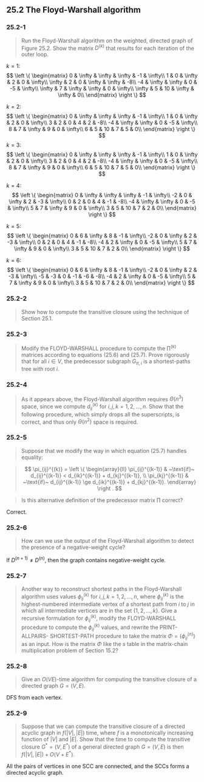 ## 25.2 The Floyd-Warshall algorithm

### 25.2-1

> Run the Floyd-Warshall algorithm on the weighted, directed graph of Figure 25.2. Show the matrix $D^{(k)}$ that results for each iteration of the outer loop.

$k=1$:
$$
\left \{ \begin{matrix}
0 & \infty & \infty & \infty & -1 & \infty\\
1 & 0 & \infty & 2 & 0 & \infty\\
\infty & 2 & 0 & \infty & \infty & -8\\
-4 & \infty & \infty & 0 & -5 & \infty\\
\infty & 7 & \infty & \infty & 0 & \infty\\
\infty & 5 & 10 & \infty & \infty & 0\\
\end{matrix} \right \}
$$

$k=2$:
$$
\left \{ \begin{matrix}
0 & \infty & \infty & \infty & -1 & \infty\\
1 & 0 & \infty & 2 & 0 & \infty\\
3 & 2 & 0 & 4 & 2 & -8\\
-4 & \infty & \infty & 0 & -5 & \infty\\
8 & 7 & \infty & 9 & 0 & \infty\\
6 & 5 & 10 & 7 & 5 & 0\\
\end{matrix} \right \}
$$
$k=3$:
$$
\left \{ \begin{matrix}
0 & \infty & \infty & \infty & -1 & \infty\\
1 & 0 & \infty & 2 & 0 & \infty\\
3 & 2 & 0 & 4 & 2 & -8\\
-4 & \infty & \infty & 0 & -5 & \infty\\
8 & 7 & \infty & 9 & 0 & \infty\\
6 & 5 & 10 & 7 & 5 & 0\\
\end{matrix} \right \}
$$

$k=4$:
$$
\left \{ \begin{matrix}
0 & \infty & \infty & \infty & -1 & \infty\\
-2 & 0 & \infty & 2 & -3 & \infty\\
0 & 2 & 0 & 4 & -1 & -8\\
-4 & \infty & \infty & 0 & -5 & \infty\\
5 & 7 & \infty & 9 & 0 & \infty\\
3 & 5 & 10 & 7 & 2 & 0\\
\end{matrix} \right \}
$$

$k=5$:
$$
\left \{ \begin{matrix}
0 & 6 & \infty & 8 & -1 & \infty\\
-2 & 0 & \infty & 2 & -3 & \infty\\
0 & 2 & 0 & 4 & -1 & -8\\
-4 & 2 & \infty & 0 & -5 & \infty\\
5 & 7 & \infty & 9 & 0 & \infty\\
3 & 5 & 10 & 7 & 2 & 0\\
\end{matrix} \right \}
$$

$k=6$:
$$
\left \{ \begin{matrix}
0 & 6 & \infty & 8 & -1 & \infty\\
-2 & 0 & \infty & 2 & -3 & \infty\\
-5 & -3 & 0 & -1 & -6 & -8\\
-4 & 2 & \infty & 0 & -5 & \infty\\
5 & 7 & \infty & 9 & 0 & \infty\\
3 & 5 & 10 & 7 & 2 & 0\\
\end{matrix} \right \}
$$

### 25.2-2

> Show how to compute the transitive closure using the technique of Section 25.1.

### 25.2-3

> Modify the FLOYD-WARSHALL procedure to compute the $\prod^{(k)}$ matrices according to equations (25.6) and (25.7). Prove rigorously that for all $i \in V$, the predecessor subgraph $G_{\pi, i}$ is a shortest-paths tree with root $i$.

### 25.2-4

> As it appears above, the Floyd-Warshall algorithm requires $\Theta(n^3)$ space, since we compute $d_{ij}^{(k)}$ for $i, j, k = 1, 2, \dots, n$. Show that the following procedure, which simply drops all the superscripts, is correct, and thus only $\Theta(n^2)$ space is required.

### 25.2-5

> Suppose that we modify the way in which equation (25.7) handles equality:

> $$
\pi_{ij}^{(k)} = \left \{ 
\begin{array}{ll}
\pi_{ij}^{(k-1)} & ~\text{if}~ d_{ij}^{(k-1)} < d_{ik}^{(k-1)} + d_{kj}^{(k-1)}, \\
\pi_{kj}^{(k-1)} & ~\text{if}~ d_{ij}^{(k-1)} \ge d_{ik}^{(k-1)} + d_{kj}^{(k-1)}.
\end{array}
\right .
$$

> Is this alternative definition of the predecessor matrix $\prod$ correct?

Correct.

### 25.2-6

> How can we use the output of the Floyd-Warshall algorithm to detect the presence of a negative-weight cycle?

If $D^{(n+1)} \ne D^{(n)}$, then the graph contains negative-weight cycle.

### 25.2-7

> Another way to reconstruct shortest paths in the Floyd-Warshall algorithm uses values $\phi_{ij}^{(k)}$ for $i, j, k = 1, 2, \dots, n$, where $\phi_{ij}^{(k)}$ is the highest-numbered intermediate vertex of a shortest path from $i$ to $j$ in which all intermediate vertices are in the set $\{1, 2, \dots, k \}$. Give a recursive formulation for $\phi_{ij}^{(k)}$, modify the FLOYD-WARSHALL procedure to compute the $\phi_{ij}^{(k)}$ values, and rewrite the PRINT-ALLPAIRS- SHORTEST-PATH procedure to take the matrix $\Phi = (\phi_{ij}^{(n)})$ as an input. How is the matrix $\Phi$ like the $s$ table in the matrix-chain multiplication problem of Section 15.2?

### 25.2-8

> Give an $O(VE)$-time algorithm for computing the transitive closure of a directed
graph $G = (V, E)$.

DFS from each vertex.

### 25.2-9

> Suppose that we can compute the transitive closure of a directed acyclic graph in $f(|V|, |E|)$ time, where $f$ is a monotonically increasing function of $|V|$ and $|E|$. Show that the time to compute the transitive closure $G^* = (V, E^*)$ of a general directed graph $G = (V, E)$ is then $f(|V|, |E|) + O(V + E^*)$.

All the pairs of vertices in one SCC are connected, and the SCCs forms a directed acyclic graph.
